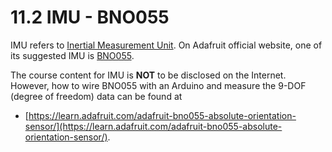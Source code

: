 # 11.2 IMU - BNO055

IMU refers to [Inertial Measurement Unit](https://en.wikipedia.org/wiki/Inertial_measurement_unit). On Adafruit official website, one of its suggested IMU is [BNO055](https://www.adafruit.com/product/2472). 

The course content for IMU is **NOT** to be disclosed on the Internet. However, how to wire BNO055 with an Arduino and measure the 9-DOF (degree of freedom) data can be found at
*  [https://learn.adafruit.com/adafruit-bno055-absolute-orientation-sensor/](https://learn.adafruit.com/adafruit-bno055-absolute-orientation-sensor/).